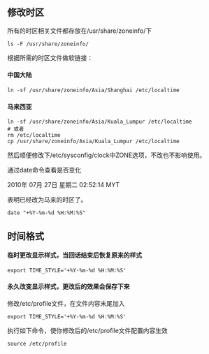 <!--
author: wngn123
head: head.png
date: 2016-09-03
title: CentOS6 更改时区和时间格式
tags: centos centos6 linux
category: Centos
status: publish
summary: CentOS6 更改时区和时间格式
-->

## 修改时区
所有的时区相关文件都存放在/usr/share/zoneinfo/下
```
ls -F /usr/share/zoneinfo/
```
根据所需的时区文件做软链接：

#### 中国大陆
```
ln -sf /usr/share/zoneinfo/Asia/Shanghai /etc/localtime
```
#### 马来西亚
```
ln -sf /usr/share/zoneinfo/Asia/Kuala_Lumpur /etc/localtime
# 或者
rm /etc/localtime
cp /usr/share/zoneinfo/Asia/Kuala_Lumpur /etc/localtime
```
然后顺便修改下/etc/sysconfig/clock中ZONE选项，不改也不影响使用。

通过date命令查看是否变化

2010年 07月 27日 星期二 02:52:14 MYT

表明已经改为马来的时区了。

```
date "+%Y-%m-%d %H:%M:%S" 
```



## 时间格式
#### 临时更改显示样式，当回话结束后恢复原来的样式
```
export TIME_STYLE='+%Y-%m-%d %H:%M:%S'
```

#### 永久改变显示样式，更改后的效果会保存下来
修改/etc/profile文件，在文件内容末尾加入
```
export TIME_STYLE='+%Y-%m-%d %H:%M:%S'
```
执行如下命令，使你修改后的/etc/profile文件配置内容生效
```
source /etc/profile
```
